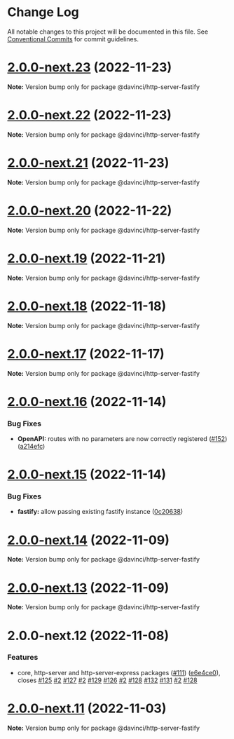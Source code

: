 # Change Log

All notable changes to this project will be documented in this file.
See [Conventional Commits](https://conventionalcommits.org) for commit guidelines.

# [2.0.0-next.23](https://github.com/HPInc/davinci/compare/@davinci/http-server-fastify@2.0.0-next.22...@davinci/http-server-fastify@2.0.0-next.23) (2022-11-23)

**Note:** Version bump only for package @davinci/http-server-fastify





# [2.0.0-next.22](https://github.com/HPInc/davinci/compare/@davinci/http-server-fastify@2.0.0-next.21...@davinci/http-server-fastify@2.0.0-next.22) (2022-11-23)

**Note:** Version bump only for package @davinci/http-server-fastify





# [2.0.0-next.21](https://github.com/HPInc/davinci/compare/@davinci/http-server-fastify@2.0.0-next.20...@davinci/http-server-fastify@2.0.0-next.21) (2022-11-23)

**Note:** Version bump only for package @davinci/http-server-fastify





# [2.0.0-next.20](https://github.com/HPInc/davinci/compare/@davinci/http-server-fastify@2.0.0-next.19...@davinci/http-server-fastify@2.0.0-next.20) (2022-11-22)

**Note:** Version bump only for package @davinci/http-server-fastify





# [2.0.0-next.19](https://github.com/HPInc/davinci/compare/@davinci/http-server-fastify@2.0.0-next.18...@davinci/http-server-fastify@2.0.0-next.19) (2022-11-21)

**Note:** Version bump only for package @davinci/http-server-fastify





# [2.0.0-next.18](https://github.com/HPInc/davinci/compare/@davinci/http-server-fastify@2.0.0-next.17...@davinci/http-server-fastify@2.0.0-next.18) (2022-11-18)

**Note:** Version bump only for package @davinci/http-server-fastify





# [2.0.0-next.17](https://github.com/HPInc/davinci/compare/@davinci/http-server-fastify@2.0.0-next.16...@davinci/http-server-fastify@2.0.0-next.17) (2022-11-17)

**Note:** Version bump only for package @davinci/http-server-fastify





# [2.0.0-next.16](https://github.com/HPInc/davinci/compare/@davinci/http-server-fastify@2.0.0-next.15...@davinci/http-server-fastify@2.0.0-next.16) (2022-11-14)


### Bug Fixes

* **OpenAPI:** routes with no parameters are now correctly registered ([#152](https://github.com/HPInc/davinci/issues/152)) ([a214efc](https://github.com/HPInc/davinci/commit/a214efc48caa4448dcc0125e6dffbd882638a476))





# [2.0.0-next.15](https://github.com/HPInc/davinci/compare/@davinci/http-server-fastify@2.0.0-next.14...@davinci/http-server-fastify@2.0.0-next.15) (2022-11-14)


### Bug Fixes

* **fastify:** allow passing existing fastify instance ([0c20638](https://github.com/HPInc/davinci/commit/0c20638193617b628bf74d32cdc0a107368780a8))





# [2.0.0-next.14](https://github.com/HPInc/davinci/compare/@davinci/http-server-fastify@2.0.0-next.13...@davinci/http-server-fastify@2.0.0-next.14) (2022-11-09)

**Note:** Version bump only for package @davinci/http-server-fastify





# [2.0.0-next.13](https://github.com/HPInc/davinci/compare/@davinci/http-server-fastify@2.0.0-next.12...@davinci/http-server-fastify@2.0.0-next.13) (2022-11-09)

**Note:** Version bump only for package @davinci/http-server-fastify





# 2.0.0-next.12 (2022-11-08)


### Features

* core, http-server and http-server-express packages ([#111](https://github.com/HPInc/davinci/issues/111)) ([e6e4ce0](https://github.com/HPInc/davinci/commit/e6e4ce0dcc81a3b44976cde471353f77ad872e65)), closes [#125](https://github.com/HPInc/davinci/issues/125) [#2](https://github.com/HPInc/davinci/issues/2) [#127](https://github.com/HPInc/davinci/issues/127) [#2](https://github.com/HPInc/davinci/issues/2) [#129](https://github.com/HPInc/davinci/issues/129) [#126](https://github.com/HPInc/davinci/issues/126) [#2](https://github.com/HPInc/davinci/issues/2) [#128](https://github.com/HPInc/davinci/issues/128) [#132](https://github.com/HPInc/davinci/issues/132) [#131](https://github.com/HPInc/davinci/issues/131) [#2](https://github.com/HPInc/davinci/issues/2) [#128](https://github.com/HPInc/davinci/issues/128)





# [2.0.0-next.11](https://github.com/HPInc/davinci/compare/@davinci/http-server-fastify@2.0.0-next.10...@davinci/http-server-fastify@2.0.0-next.11) (2022-11-03)

**Note:** Version bump only for package @davinci/http-server-fastify

